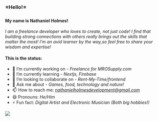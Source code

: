 ### :star:Hello!:star:

#### My name is Nathaniel Holmes!
*I am a freelance developer who loves to create, not just code! I find that building strong connections with others really brings out the skills that matter the most! I'm an avid learner by the way,so feel free to share your wisdom and expertise!*



#### This is the status:
- 🔭 I’m currently working on - *Freelance for MROSupply.com*
- 🌱 I’m currently learning - *Nextjs, Firebase*
- 👯 I’m looking to collaborate on - *Rent-My-Time/frontend*
- 💬 Ask me about - *Games, food, technology and nature!*
- 📫 How to reach me: *nathanielholmesdevelopment@gmail.com*
- 😄 Pronouns: *He/Him*
- ⚡ Fun fact: *Digital Artist and Electronic Musician (Both big hobbies!)*



<a href="https://github.com/nathanieljholmes">
  <img src="https://github-readme-stats.vercel.app/api?username=nathanieljholmes&show_icons=true&hide_border=true&theme=tokyonight" />
</a>

